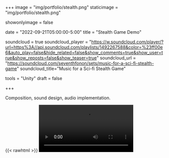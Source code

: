 +++
image = "img/portfolio/stealth.png"
staticimage = "img/portfolio/stealth.png"

showonlyimage = false

date = "2022-09-21T05:00:00-5:00"
title = "Stealth Game Demo"

soundcloud = true
soundcloud_player = "https://w.soundcloud.com/player/?url=https%3A//api.soundcloud.com/playlists/1492267588&color=%23ff00e6&auto_play=false&hide_related=false&show_comments=true&show_user=true&show_reposts=false&show_teaser=true"
soundcloud_url = "https://soundcloud.com/seventhfonon/sets/music-for-a-sci-fi-stealth-game"
soundcloud_title="Music for a Sci-fi Stealth Game"

tools = "Unity"
draft = false

+++

Composition, sound design, audio implementation.

{{< rawhtml >}}
<video src="/video/MathewAJK_Berklee_Stealth.mp4" controls />
{{< /rawhtml >}}